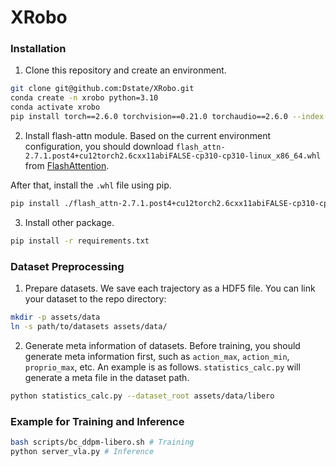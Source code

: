 # XRobo

### Installation

1. Clone this repository and create an environment.
```bash
git clone git@github.com:Dstate/XRobo.git
conda create -n xrobo python=3.10
conda activate xrobo
pip install torch==2.6.0 torchvision==0.21.0 torchaudio==2.6.0 --index-url https://download.pytorch.org/whl/cu124
```

2. Install flash-attn module.
Based on the current environment configuration, you should download `flash_attn-2.7.1.post4+cu12torch2.6cxx11abiFALSE-cp310-cp310-linux_x86_64.whl` from [FlashAttention](https://github.com/Dao-AILab/flash-attention/releases).

After that, install the `.whl` file using pip.
```bash
pip install ./flash_attn-2.7.1.post4+cu12torch2.6cxx11abiFALSE-cp310-cp310-linux_x86_64.whl
```

3. Install other package.
```bash
pip install -r requirements.txt
```

### Dataset Preprocessing
1. Prepare datasets.
We save each trajectory as a HDF5 file. You can link your dataset to the repo directory:

```bash
mkdir -p assets/data
ln -s path/to/datasets assets/data/
```

2. Generate meta information of datasets.
Before training, you should generate meta information first, such as `action_max`, `action_min`, `proprio_max`, etc. An example is as follows. `statistics_calc.py` will generate a meta file in the dataset path.
```bash
python statistics_calc.py --dataset_root assets/data/libero
```

### Example for Training and Inference

```bash 
bash scripts/bc_ddpm-libero.sh # Training
python server_vla.py # Inference
```
